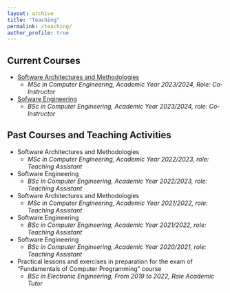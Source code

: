 ```yaml
---
layout: archive
title: "Teaching"
permalink: /teaching/
author_profile: true
---
```


## Current Courses

- [Software Architectures and Methodologies](https://e-l.unifi.it/course/view.php?id=41373)
    - _MSc in Computer Engineering, Academic Year 2023/2024, Role: Co-Instructor_
- [Sofware Engineering](https://e-l.unifi.it/course/view.php?id=37632) 
    - _BSc in Computer Engineering, Academic Year 2023/2024, role: Co-Instructor_

## Past Courses and Teaching Activities
- Software Architectures and Methodologies 
    - _MSc in Computer Engineering, Academic Year 2022/2023, role: Teaching Assistant_
- Software Engineering
    - _BSc in Computer Engineering, Academic Year 2022/2023, role: Teaching Assistant_
- Software Architectures and Methodologies 
    - _MSc in Computer Engineering, Academic Year 2021/2022, role: Teaching Assistant_
- Software Engineering
    - _BSc in Computer Engineering, Academic Year 2021/2022, role: Teaching Assistant_
- Software Engineering
    - _BSc in Computer Engineering, Academic Year 2020/2021, role: Teaching Assistant_
- Practical lessons and exercises in preparation for the exam of “Fundamentals of Computer Programming” course
    - _BSc in Electronic Engineering, From 2019 to 2022, Role Academic Tutor_